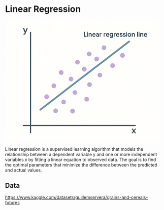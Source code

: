 # Linear Regression 

<p align="center">
  <img src="../../Images/Linear%20Regression.png" width="500"/>
</p>

Linear regression is a supervised learning algorithm that models the relationship between a dependent variable y and one or more independent variables x by fitting a linear equation to observed data. The goal is to find the optimal parameters that minimize the difference between the predicted and actual values.

## Data 
https://www.kaggle.com/datasets/guillemservera/grains-and-cereals-futures
